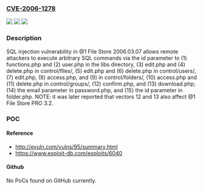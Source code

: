 ### [CVE-2006-1278](https://cve.mitre.org/cgi-bin/cvename.cgi?name=CVE-2006-1278)
![](https://img.shields.io/static/v1?label=Product&message=n%2Fa&color=blue)
![](https://img.shields.io/static/v1?label=Version&message=n%2Fa&color=blue)
![](https://img.shields.io/static/v1?label=Vulnerability&message=n%2Fa&color=brighgreen)

### Description

SQL injection vulnerability in @1 File Store 2006.03.07 allows remote attackers to execute arbitrary SQL commands via the id parameter to (1) functions.php and (2) user.php in the libs directory, (3) edit.php and (4) delete.php in control/files/, (5) edit.php and (6) delete.php in control/users/, (7) edit.php, (8) access.php, and (9) in control/folders/, (10) access.php and (11) delete.php in control/groups/, (12) confirm.php, and (13) download.php; (14) the email parameter in password.php, and (15) the id parameter in folder.php.  NOTE: it was later reported that vectors 12 and 13 also affect @1 File Store PRO 3.2.

### POC

#### Reference
- http://evuln.com/vulns/95/summary.html
- https://www.exploit-db.com/exploits/6040

#### Github
No PoCs found on GitHub currently.

